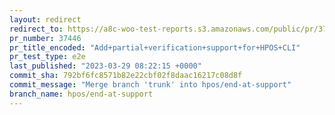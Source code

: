 ```yaml
---
layout: redirect
redirect_to: https://a8c-woo-test-reports.s3.amazonaws.com/public/pr/37446/e2e/index.html
pr_number: 37446
pr_title_encoded: "Add+partial+verification+support+for+HPOS+CLI"
pr_test_type: e2e
last_published: "2023-03-29 08:22:15 +0000"
commit_sha: 792bf6fc8571b82e22cbf02f8daac16217c08d8f
commit_message: "Merge branch 'trunk' into hpos/end-at-support"
branch_name: hpos/end-at-support
---
```

